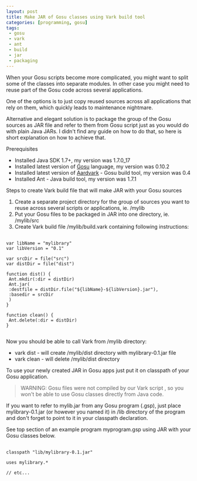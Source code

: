 ```yaml
---
layout: post
title: Make JAR of Gosu classes using Vark build tool
categories: [programming, gosu]
tags:
 - gosu
 - vark
 - ant
 - build
 - jar
 - packaging
---
```


When your Gosu scripts become more complicated, you might want to split some of the classes into separate modules. In other case you might need to reuse part of the Gosu code across several applications.

One of the options is to just copy reused sources across all applications that rely on them, which quickly leads to maintenance nightmare.

Alternative and elegant solution is to package the group of the Gosu sources as JAR file and refer to them from Gosu script just as you would do with plain Java JARs. I didn't find any guide on how to do that, so here is short explanation on how to achieve that.

Prerequisites

- Installed Java SDK 1.7+, my version was 1.7.0_17
- Installed latest version of [Gosu](http://gosu-lang.org/) language, my version was 0.10.2
- Installed latest version of [Aardvark](http://vark.github.io/) - Gosu build tool, my version was 0.4
- Installed Ant - Java build tool, my version was 1.7.1

Steps to create Vark build file that will make JAR with your Gosu sources

1. Create a separate project directory for the group of sources you want to reuse across several scripts or applications, ie. /mylib
1. Put your Gosu files to be packaged in JAR into one directory, ie. /mylib/src
1. Create Vark build file /mylib/build.vark containing following instructions:

<pre>
  <code class="gosu">
var libName = "mylibrary"
var libVersion = "0.1"

var srcDir = file("src")
var distDir = file("dist")

function dist() {
 Ant.mkdir(:dir = distDir)
 Ant.jar(
 :destfile = distDir.file("${libName}-${libVersion}.jar"),
 :basedir = srcDir
 )
}

function clean() {
 Ant.delete(:dir = distDir)
}
  </code>
</pre>

Now you should be able to call Vark from /mylib directory:
 - vark dist - will create /mylib/dist directory with mylibrary-0.1.jar file
 - vark clean - will delete /mylib/dist directory

 To use your newly created JAR in Gosu apps just put it on classpath of your Gosu application.

> WARNING: Gosu files were not compiled by our Vark script , so you won't be able to use Gosu classes directly from Java code.

If you want to refer to mylib.jar from any Gosu program (.gsp), just place mylibrary-0.1.jar (or however you named it) in /lib directory of the program and don't forget to point to it in your classpath declaration.

See top section of an example program myprogram.gsp using JAR with your Gosu classes below.

<pre>
  <code class="gosu">
classpath "lib/mylibrary-0.1.jar"

uses mylibrary.*

// etc...
  </code>
</pre>
